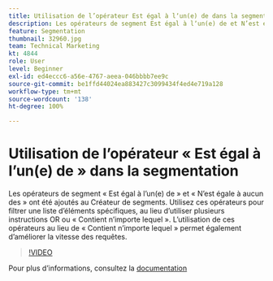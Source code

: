 ```yaml
---
title: Utilisation de l’opérateur Est égal à lʼun(e) de dans la segmentation
description: Les opérateurs de segment Est égal à lʼun(e) de et N’est égal à aucun des ont été ajoutés au Créateur de segments. Utilisez ces opérateurs pour filtrer une liste d’éléments spécifiques, au lieu d’utiliser plusieurs instructions OR ou Contient n’importe lequel. L’utilisation de ces opérateurs à la place de Contient n’importe lequel permet également d’améliorer la vitesse des requêtes.
feature: Segmentation
thumbnail: 32960.jpg
team: Technical Marketing
kt: 4844
role: User
level: Beginner
exl-id: ed4eccc6-a56e-4767-aeea-046bbbb7ee9c
source-git-commit: be1ffd44024ea883427c3099434f4ed4e719a128
workflow-type: tm+mt
source-wordcount: '138'
ht-degree: 100%

---
```


# Utilisation de l’opérateur « Est égal à l’un(e) de » dans la segmentation

Les opérateurs de segment « Est égal à lʼun(e) de » et « Nʼest égale à aucun des » ont été ajoutés au Créateur de segments. Utilisez ces opérateurs pour filtrer une liste d’éléments spécifiques, au lieu d’utiliser plusieurs instructions OR ou « Contient n’importe lequel ». L’utilisation de ces opérateurs au lieu de « Contient nʼimporte lequel » permet également dʼaméliorer la vitesse des requêtes.

>[!VIDEO](https://video.tv.adobe.com/v/32960/?quality=12)

Pour plus d’informations, consultez la [documentation](https://experienceleague.adobe.com/docs/analytics/components/segmentation/segment-reference/seg-operators.html?lang=fr)
